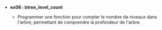 - **ex06 : btree_level_count**

  - Programmer une fonction pour compter le nombre de niveaux dans l'arbre, permettant de comprendre la profondeur de l'arbre.
